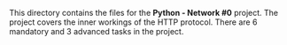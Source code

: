 This directory contains the files for the **Python - Network #0** project. The project covers the inner workings of
the HTTP protocol. There are 6 mandatory and 3 advanced tasks in the project.
